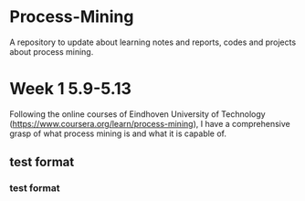 # Process-Mining
A repository to update about learning notes and reports, codes and projects about process mining.

# Week 1  5.9-5.13
Following the online courses of Eindhoven University of Technology (https://www.coursera.org/learn/process-mining), I have a comprehensive grasp of what process mining is and what it is capable of. 

## test format
### test format
